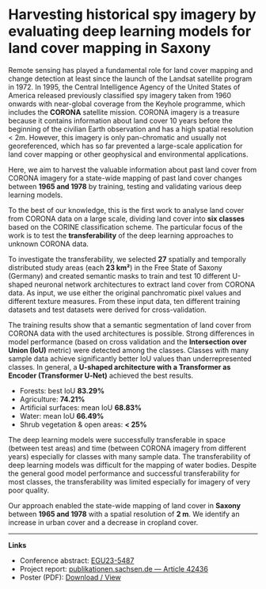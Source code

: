 # Harvesting historical spy imagery by evaluating deep learning models for land cover mapping in Saxony

Remote sensing has played a fundamental role for land cover mapping and change detection at least since the launch of the Landsat satellite program in 1972. In 1995, the Central Intelligence Agency of the United States of America released previously classified spy imagery taken from 1960 onwards with near-global coverage from the Keyhole programme, which includes the **CORONA** satellite mission. CORONA imagery is a treasure because it contains information about land cover 10 years before the beginning of the civilian Earth observation and has a high spatial resolution < 2m. However, this imagery is only pan-chromatic and usually not georeferenced, which has so far prevented a large-scale application for land cover mapping or other geophysical and environmental applications.

Here, we aim to harvest the valuable information about past land cover from CORONA imagery for a state-wide mapping of past land cover changes between **1965 and 1978** by training, testing and validating various deep learning models.

To the best of our knowledge, this is the first work to analyse land cover from CORONA data on a large scale, dividing land cover into **six classes** based on the CORINE classification scheme. The particular focus of the work is to test the **transferability** of the deep learning approaches to unknown CORONA data.

To investigate the transferability, we selected **27** spatially and temporally distributed study areas (each **23 km²**) in the Free State of Saxony (Germany) and created semantic masks to train and test 10 different U-shaped neuronal network architectures to extract land cover from CORONA data. As input, we use either the original panchromatic pixel values and different texture measures. From these input data, ten different training datasets and test datasets were derived for cross-validation.

The training results show that a semantic segmentation of land cover from CORONA data with the used architectures is possible. Strong differences in model performance (based on cross validation and the **Intersection over Union (IoU)** metric) were detected among the classes. Classes with many sample data achieve significantly better IoU values than underrepresented classes. In general, a **U-shaped architecture with a Transformer as Encoder (Transformer U‑Net)** achieved the best results.

- Forests: best IoU **83.29%**
- Agriculture: **74.21%**
- Artificial surfaces: mean IoU **68.83%**
- Water: mean IoU **66.49%**
- Shrub vegetation & open areas: **< 25%**

The deep learning models were successfully transferable in space (between test areas) and time (between CORONA imagery from different years) especially for classes with many sample data. The transferability of deep learning models was difficult for the mapping of water bodies. Despite the general good model performance and successful transferability for most classes, the transferability was limited especially for imagery of very poor quality.

Our approach enabled the state-wide mapping of land cover in **Saxony** between **1965 and 1978** with a spatial resolution of **2 m**. We identify an increase in urban cover and a decrease in cropland cover.

---

**Links**  
- Conference abstract: [EGU23-5487](https://meetingorganizer.copernicus.org/EGU23/EGU23-5487.html)  
- Project report: [publikationen.sachsen.de — Article 42436](https://publikationen.sachsen.de/bdb/artikel/42436)  
- Poster (PDF): [Download / View](../assets/posters/harvesting-corona-poster.pdf)
